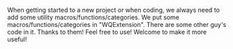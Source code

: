 When getting started to a new project or when coding, we always need to add some utility macros/functions/categories.
We put some macros/functions/categories in "WQExtension". There are some other guy's code in it. Thanks to them!
Feel free to use! Welcome to make it more useful!